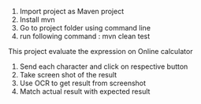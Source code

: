 1. Import project as Maven project
2. Install mvn
3. Go to project folder using command line
4. run following command : mvn clean test



This project evaluate the expression on Online calculator
1. Send each character and click on respective button
2. Take screen shot of the result
3. Use OCR to get result from screenshot
4. Match actual result with expected result
